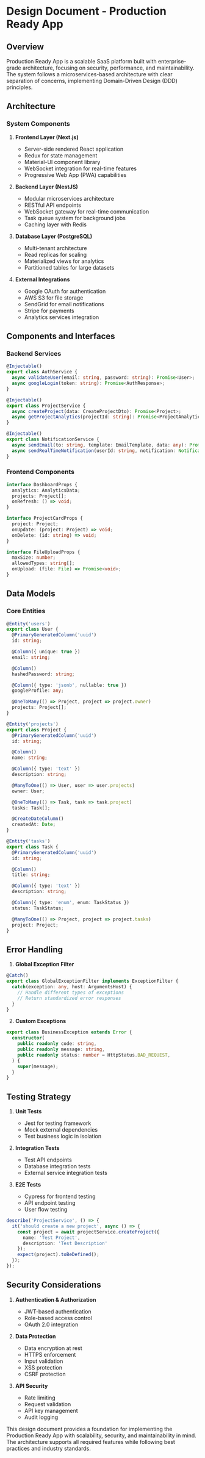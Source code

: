 # Design Document - Production Ready App

## Overview

Production Ready App is a scalable SaaS platform built with enterprise-grade architecture, focusing on security, performance, and maintainability. The system follows a microservices-based architecture with clear separation of concerns, implementing Domain-Driven Design (DDD) principles.

## Architecture

### System Components

1. **Frontend Layer (Next.js)**
   - Server-side rendered React application
   - Redux for state management
   - Material-UI component library
   - WebSocket integration for real-time features
   - Progressive Web App (PWA) capabilities

2. **Backend Layer (NestJS)**
   - Modular microservices architecture
   - RESTful API endpoints
   - WebSocket gateway for real-time communication
   - Task queue system for background jobs
   - Caching layer with Redis

3. **Database Layer (PostgreSQL)**
   - Multi-tenant architecture
   - Read replicas for scaling
   - Materialized views for analytics
   - Partitioned tables for large datasets

4. **External Integrations**
   - Google OAuth for authentication
   - AWS S3 for file storage
   - SendGrid for email notifications
   - Stripe for payments
   - Analytics services integration

## Components and Interfaces

### Backend Services

```typescript
@Injectable()
export class AuthService {
  async validateUser(email: string, password: string): Promise<User>;
  async googleLogin(token: string): Promise<AuthResponse>;
}

@Injectable()
export class ProjectService {
  async createProject(data: CreateProjectDto): Promise<Project>;
  async getProjectAnalytics(projectId: string): Promise<ProjectAnalytics>;
}

@Injectable()
export class NotificationService {
  async sendEmail(to: string, template: EmailTemplate, data: any): Promise<void>;
  async sendRealTimeNotification(userId: string, notification: Notification): Promise<void>;
}
```

### Frontend Components

```typescript
interface DashboardProps {
  analytics: AnalyticsData;
  projects: Project[];
  onRefresh: () => void;
}

interface ProjectCardProps {
  project: Project;
  onUpdate: (project: Project) => void;
  onDelete: (id: string) => void;
}

interface FileUploadProps {
  maxSize: number;
  allowedTypes: string[];
  onUpload: (file: File) => Promise<void>;
}
```

## Data Models

### Core Entities

```typescript
@Entity('users')
export class User {
  @PrimaryGeneratedColumn('uuid')
  id: string;

  @Column({ unique: true })
  email: string;

  @Column()
  hashedPassword: string;

  @Column({ type: 'jsonb', nullable: true })
  googleProfile: any;

  @OneToMany(() => Project, project => project.owner)
  projects: Project[];
}

@Entity('projects')
export class Project {
  @PrimaryGeneratedColumn('uuid')
  id: string;

  @Column()
  name: string;

  @Column({ type: 'text' })
  description: string;

  @ManyToOne(() => User, user => user.projects)
  owner: User;

  @OneToMany(() => Task, task => task.project)
  tasks: Task[];

  @CreateDateColumn()
  createdAt: Date;
}

@Entity('tasks')
export class Task {
  @PrimaryGeneratedColumn('uuid')
  id: string;

  @Column()
  title: string;

  @Column({ type: 'text' })
  description: string;

  @Column({ type: 'enum', enum: TaskStatus })
  status: TaskStatus;

  @ManyToOne(() => Project, project => project.tasks)
  project: Project;
}
```

## Error Handling

1. **Global Exception Filter**
```typescript
@Catch()
export class GlobalExceptionFilter implements ExceptionFilter {
  catch(exception: any, host: ArgumentsHost) {
    // Handle different types of exceptions
    // Return standardized error responses
  }
}
```

2. **Custom Exceptions**
```typescript
export class BusinessException extends Error {
  constructor(
    public readonly code: string,
    public readonly message: string,
    public readonly status: number = HttpStatus.BAD_REQUEST,
  ) {
    super(message);
  }
}
```

## Testing Strategy

1. **Unit Tests**
   - Jest for testing framework
   - Mock external dependencies
   - Test business logic in isolation

2. **Integration Tests**
   - Test API endpoints
   - Database integration tests
   - External service integration tests

3. **E2E Tests**
   - Cypress for frontend testing
   - API endpoint testing
   - User flow testing

```typescript
describe('ProjectService', () => {
  it('should create a new project', async () => {
    const project = await projectService.createProject({
      name: 'Test Project',
      description: 'Test Description'
    });
    expect(project).toBeDefined();
  });
});
```

## Security Considerations

1. **Authentication & Authorization**
   - JWT-based authentication
   - Role-based access control
   - OAuth 2.0 integration

2. **Data Protection**
   - Data encryption at rest
   - HTTPS enforcement
   - Input validation
   - XSS protection
   - CSRF protection

3. **API Security**
   - Rate limiting
   - Request validation
   - API key management
   - Audit logging

This design document provides a foundation for implementing the Production Ready App with scalability, security, and maintainability in mind. The architecture supports all required features while following best practices and industry standards.